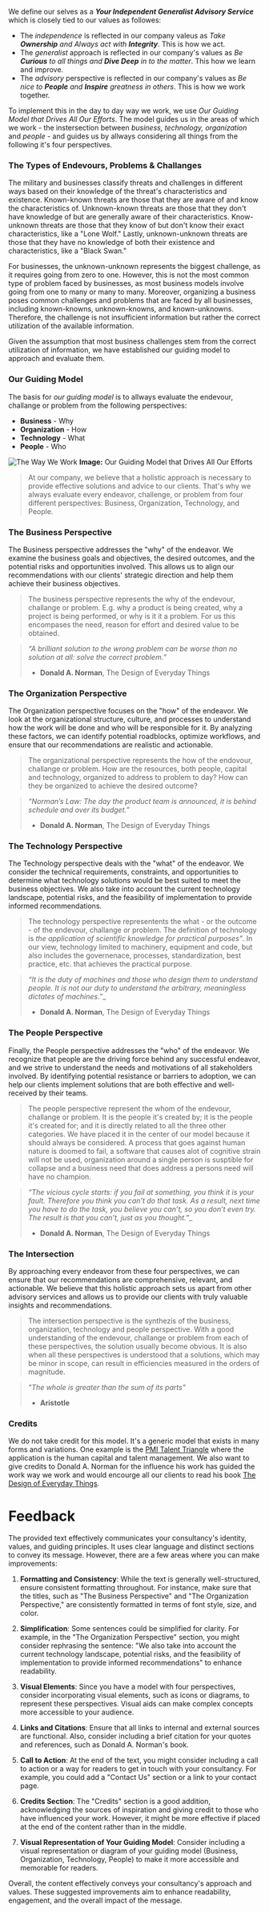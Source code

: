 We define our selves as a **_Your Independent Generalist Advisory Service_** which is closely tied to our values as followes: 

* The _independence_ is reflected in our company valeus as *Take **Ownership** and Always act with **Integrity***. This is how we act. 
* The _generalist_ approach is reflected in our company's values as *Be **Curious** to all things and **Dive Deep** in to the matter*. This how we learn and improve.
* The _advisory_ perspective is reflected in our company's values as *Be nice to **People** and **Inspire** greatness in others*. This is how we work together.

To implement this in the day to day way we work, we use _Our Guiding Model that Drives All Our Efforts_. The model guides us in the areas of which we work - the instersection between *business, technology, organization* and *people* - and guides us by allways considering all things from the following it's four perspectives.

### The Types of Endevours, Problems & Challanges

The military and businesses classify threats and challenges in different ways based on their knowledge of the threat's characteristics and existence. Known-known threats are those that they are aware of and know the characteristics of. Unknown-known threats are those that they don't have knowledge of but are generally aware of their characteristics. Know-unknown threats are those that they know of but don't know their exact characteristics, like a "Lone Wolf." Lastly, unknown-unknown threats are those that they have no knowledge of both their existence and characteristics, like a "Black Swan."

For businesses, the unknown-unknown represents the biggest challenge, as it requires going from zero to one. However, this is not the most common type of problem faced by businesses, as most business models involve going from one to many or many to many. Moreover, organizing a business poses common challenges and problems that are faced by all businesses, including known-knowns, unknown-knowns, and known-unknowns. Therefore, the challenge is not insufficient information but rather the correct utilization of the available information.

Given the assumption that most business challenges stem from the correct utilization of information, we have established our guiding model to approach and evaluate them.

### Our Guiding Model
The basis for _our guiding model_ is to allways evaluate the endevour, challange or problem from the following perspectives:
* **Business** - Why
* **Organization** - How
* **Technology** - What
* **People** - Who

![The Way We Work](/assets/img/about/way-we-work-002.png "The Way We Work")
**Image:** Our Guiding Model that Drives All Our Efforts



> At our company, we believe that a holistic approach is necessary to provide effective solutions and advice to our clients. That's why we always evaluate every endeavor, challenge, or problem from four different perspectives: Business, Organization, Technology, and People.



### The Business Perspective
The Business perspective addresses the "why" of the endeavor. We examine the business goals and objectives, the desired outcomes, and the potential risks and opportunities involved. This allows us to align our recommendations with our clients' strategic direction and help them achieve their business objectives.

> The business perspective represents the why of the endevour, challange or problem. E.g. why a product is being created, why a project is being performed, or why is it it a problem. For us this encompases the need, reason for effort and desired value to be obtained.  

> *“A brilliant solution to the wrong problem can be worse than no solution at all: solve the correct problem.”*
> - **Donald A. Norman**, The Design of Everyday Things

### The Organization Perspective
The Organization perspective focuses on the "how" of the endeavor. We look at the organizational structure, culture, and processes to understand how the work will be done and who will be responsible for it. By analyzing these factors, we can identify potential roadblocks, optimize workflows, and ensure that our recommendations are realistic and actionable.


> The organizational perspective represents the how of the endovour, challange or problem. How are the resources, both people, capital and technology, organized to address to problem to day? How can they be organized to achieve the desired outcome? 

> _“Norman’s Law: The day the product team is announced, it is behind schedule and over its budget.”_
> - **Donald A. Norman**, The Design of Everyday Things

### The Technology Perspective
The Technology perspective deals with the "what" of the endeavor. We consider the technical requirements, constraints, and opportunities to determine what technology solutions would be best suited to meet the business objectives. We also take into account the current technology landscape, potential risks, and the feasibility of implementation to provide informed recommendations.

> The technology perspective representents the what - or the outcome - of the endevour, challange or problem. The definition of technology is _the application of scientific knowledge for practical purposes"_. In our view, technology limited to machinery, equipment and code, but also includes the governenace, processes, standardization, best practice, etc. that achieves the practical purpose.

> _“It is the duty of machines and those who design them to understand people. It is not our duty to understand the arbitrary, meaningless dictates of machines.”__
> - **Donald A. Norman**, The Design of Everyday Things

### The People Perspective
Finally, the People perspective addresses the "who" of the endeavor. We recognize that people are the driving force behind any successful endeavor, and we strive to understand the needs and motivations of all stakeholders involved. By identifying potential resistance or barriers to adoption, we can help our clients implement solutions that are both effective and well-received by their teams.

> The people perspective represent the whom of the endevour, challange or problem. It is the people it's created by; it is the people it's created for; and it is directly related to all the three other categories. We have placed it in the center of our model because it should always be considered. A process that goes against human nature is doomed to fail, a software that causes alot of cognitive strain will not be used, organization around a single person is susptible for collapse and a business need that does address a persons need will have no champion. 

> _“The vicious cycle starts: if you fail at something, you think it is your fault. Therefore you think you can’t do that task. As a result, next time you have to do the task, you believe you can’t, so you don’t even try. The result is that you can’t, just as you thought.”__
> - **Donald A. Norman**, The Design of Everyday Things

### The Intersection
By approaching every endeavor from these four perspectives, we can ensure that our recommendations are comprehensive, relevant, and actionable. We believe that this holistic approach sets us apart from other advisory services and allows us to provide our clients with truly valuable insights and recommendations.


> The intersection perspective is the synthezis of the business, organization, technology and people perspective. With a good understanding of the endevour, challange or problem from each of these perspectives, the solution usually become obvious. It is also when all these perspectives is understood that a solutions, which may be minor in scope, can result in efficiencies measured in the orders of magnitude.

> _"The whole is greater than the sum of its parts"_
> - **Aristotle**

### Credits
We do not take credit for this model. It's a generic model that exists in many forms and variations. One example is the [PMI Talent Triangle](https://www.pmi.org/learning/training-development/talent-triangle) where the application is the human capital and talent management. We also want to give credits to Donald A. Norman for the influence his work has guided the work way we work and would encourge all our clients to read his book [The Design of Everyday Things](https://www.goodreads.com/book/show/840.The_Design_of_Everyday_Things).

# Feedback 
The provided text effectively communicates your consultancy's identity, values, and guiding principles. It uses clear language and distinct sections to convey its message. However, there are a few areas where you can make improvements:

1. **Formatting and Consistency**: While the text is generally well-structured, ensure consistent formatting throughout. For instance, make sure that the titles, such as "The Business Perspective" and "The Organization Perspective," are consistently formatted in terms of font style, size, and color.

2. **Simplification**: Some sentences could be simplified for clarity. For example, in the "The Organization Perspective" section, you might consider rephrasing the sentence: "We also take into account the current technology landscape, potential risks, and the feasibility of implementation to provide informed recommendations" to enhance readability.

3. **Visual Elements**: Since you have a model with four perspectives, consider incorporating visual elements, such as icons or diagrams, to represent these perspectives. Visual aids can make complex concepts more accessible to your audience.

4. **Links and Citations**: Ensure that all links to internal and external sources are functional. Also, consider including a brief citation for your quotes and references, such as Donald A. Norman's book.

5. **Call to Action**: At the end of the text, you might consider including a call to action or a way for readers to get in touch with your consultancy. For example, you could add a "Contact Us" section or a link to your contact page.

6. **Credits Section**: The "Credits" section is a good addition, acknowledging the sources of inspiration and giving credit to those who have influenced your work. However, it might be more effective if placed at the end of the content rather than in the middle.

7. **Visual Representation of Your Guiding Model**: Consider including a visual representation or diagram of your guiding model (Business, Organization, Technology, People) to make it more accessible and memorable for readers.

Overall, the content effectively conveys your consultancy's approach and values. These suggested improvements aim to enhance readability, engagement, and the overall impact of the message.
